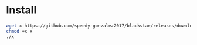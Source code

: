 # Install

```bash
wget x https://github.com/speedy-gonzalez2017/blackstar/releases/download/0.0.1/linux-x64
chmod +x x
./x
```
